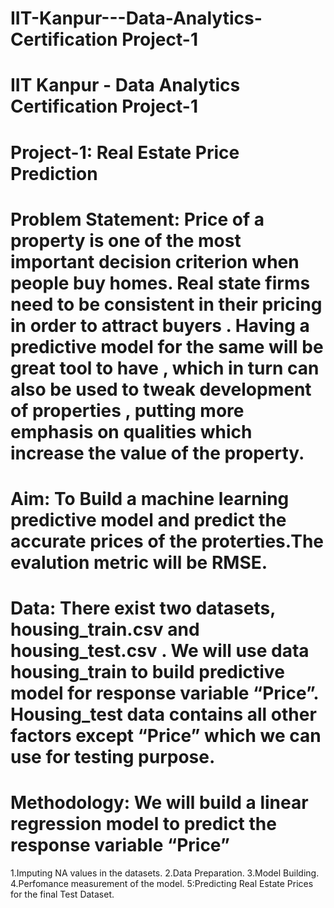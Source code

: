 # IIT-Kanpur---Data-Analytics-Certification Project-1
# IIT Kanpur - Data Analytics Certification Project-1
# Project-1: Real Estate Price Prediction
# Problem Statement: Price of a property is one of the most important decision criterion when people buy homes. Real state firms need to be consistent in their pricing in order to attract buyers . Having a predictive model for the same will be great tool to have , which in turn can also be used to tweak development of properties , putting more emphasis on qualities which increase the value of the property.
# Aim: To Build a machine learning predictive model and predict the accurate prices of the proterties.The evalution metric will be RMSE.
# Data: There exist two datasets, housing_train.csv and housing_test.csv . We will use data housing_train to build predictive model for response variable “Price”. Housing_test data contains all other factors except “Price” which we can use for testing purpose.
# Methodology: We will build a linear regression model to predict the response variable “Price”
1.Imputing NA values in the datasets.
2.Data Preparation.
3.Model Building.
4.Perfomance measurement of the model.
5:Predicting Real Estate Prices for the final Test Dataset.
